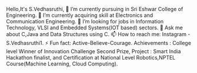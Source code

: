 Hello,It's S.Vedhasruthi,
    🔭 I’m currently pursuing in Sri Eshwar College of Engineering.
    🌱 I’m currently acquiring skill at Electronics and Communication Engineering.
    🤔 I’m looking for jobs in Information Technology, VLSI and Embedded Systems(IOT based) sectors.
    💬 Ask me about C,Java and Data Structures using C.
    📫 How to reach me: Instagram - S.Vedhasruthi1.
    ⚡ Fun fact: Active-Believe-Courage.
        Achievements : College level Winner of Innovation Challenge Second Prize,
        Project : Smart India Hackathon finalist, and Certification at National Level Robotics,NPTEL Course(Machine Learning, Cloud Computing).
